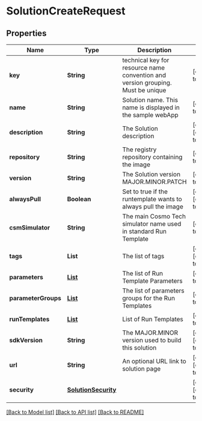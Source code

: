 # SolutionCreateRequest
## Properties

| Name | Type | Description | Notes |
|------------ | ------------- | ------------- | -------------|
| **key** | **String** | technical key for resource name convention and version grouping. Must be unique | [default to null] |
| **name** | **String** | Solution name. This name is displayed in the sample webApp | [default to null] |
| **description** | **String** | The Solution description | [optional] [default to null] |
| **repository** | **String** | The registry repository containing the image | [default to null] |
| **version** | **String** | The Solution version MAJOR.MINOR.PATCH | [default to null] |
| **alwaysPull** | **Boolean** | Set to true if the runtemplate wants to always pull the image | [optional] [default to false] |
| **csmSimulator** | **String** | The main Cosmo Tech simulator name used in standard Run Template | [default to null] |
| **tags** | **List** | The list of tags | [optional] [default to null] |
| **parameters** | [**List**](RunTemplateParameter.md) | The list of Run Template Parameters | [default to []] |
| **parameterGroups** | [**List**](RunTemplateParameterGroup.md) | The list of parameters groups for the Run Templates | [default to []] |
| **runTemplates** | [**List**](RunTemplate.md) | List of Run Templates | [default to []] |
| **sdkVersion** | **String** | The MAJOR.MINOR version used to build this solution | [optional] [default to null] |
| **url** | **String** | An optional URL link to solution page | [optional] [default to null] |
| **security** | [**SolutionSecurity**](SolutionSecurity.md) |  | [optional] [default to null] |

[[Back to Model list]](../README.md#documentation-for-models) [[Back to API list]](../README.md#documentation-for-api-endpoints) [[Back to README]](../README.md)

